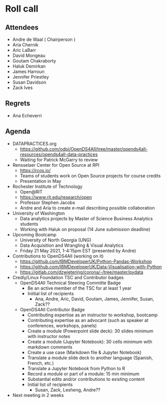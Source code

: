 # Roll call
## Attendees

- Andre de Waal ( Chairperson )
- Aria Chernik
- Aric LaBarr
- David Mongeau
- Goutam Chakraborty
- Haluk Demirkan
- James Harroun
- Jennifer Priestley
- Susan Davidson
- Zack Ives

## Regrets

- Ana Echeverri

## Agenda

- DATAPRACTICES.org
  - https://github.com/odpi/OpenDS4All/tree/master/opends4all-resources/opends4all-data-practices
  - Waiting for Patrick McGarry to review 
- Rensselaer Center for Open Source at RPI 
  - https://rcos.io/
  - Teams of students work on Open Source projects for course credits
  - Presentation in May
- Rochester Institute of Technology
  - Open@RIT
  - https://www.rit.edu/research/open
  - Professor Stephen Jacobs
  - Andre and Aria to create e-mail describing possible collaboration
- University of Washington
  - Data analytics projects by Master of Science Business Analytics students
  - Working with Haluk on proposal (14 June submission deadline)
- Upcoming Bootcamp 
  - University of North Georgia (UNG)
  - Data Acquisition and Wrangling & Visual Analytics 
  - Friday 21 May 2021, 1-4:15pm EST (presented by Andre)
- Contributions to OpenDS4All (working on it)
  - https://github.com/IBMDeveloperUK/Python-Pandas-Workshop 
  - https://github.com/IBMDeveloperUK/Data-Visualisation-with-Python
  - https://gitlab.com/dzwietering/corona/-/tree/master/pydata
- Credly/Linux Foundation TSC and Contributor badges
  - OpenDS4All Technical Steering Committe Badge
    - Be an active member of the TSC for at least 1 year
    - Iniitial list of recipients
      - Ana, Andre, Aric, David, Goutam, James, Jennifer, Susan, Zack??   
  - OpenDS4All Contributor Badge
    - Contributing expertise as an instructor to workshop, bootcamp
    - Contributing expertise as an advocant (such as speaker at conferences, workshops, panels)
    - Create a module (Powerpoint slide deck): 30 slides minimum with instructor notes
    - Create a module (Jupyter Notebook): 30 cells minimum with markdown comments
    - Create a use case (Markdown file & Jupyter Notebook)  
    - Translate a module slide deck to another language (Spanish, French, etc.)
    - Translate a Jupyter Notebook from Python to R
    - Record a module or part of a module: 15 min minimum
    - Substantial edits and/or contributions to existing content
    - Initial list of recipients
      - Susan, Zack, Lesheng, Andre??
- Next meeting in 2 weeks
